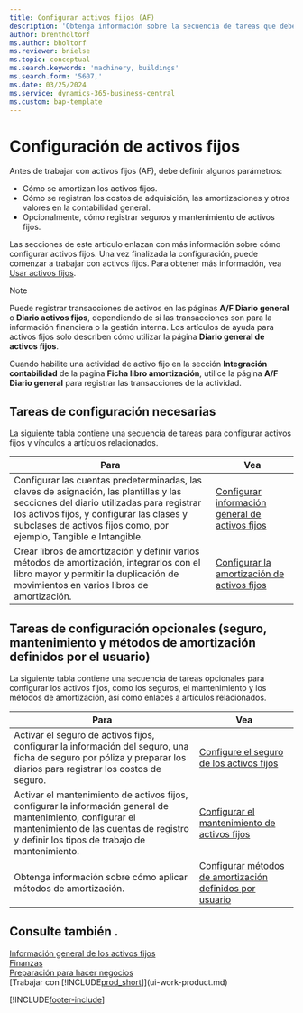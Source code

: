 ```yaml
---
title: Configurar activos fijos (AF)
description: 'Obtenga información sobre la secuencia de tareas que debe realizar para configurar activos fijos, como maquinaria o edificios.'
author: brentholtorf
ms.author: bholtorf
ms.reviewer: bnielse
ms.topic: conceptual
ms.search.keywords: 'machinery, buildings'
ms.search.form: '5607,'
ms.date: 03/25/2024
ms.service: dynamics-365-business-central
ms.custom: bap-template
---
```

# <a name="setting-up-fixed-assets"></a>Configuración de activos fijos

Antes de trabajar con activos fijos (AF), debe definir algunos parámetros:  

* Cómo se amortizan los activos fijos.  
* Cómo se registran los costos de adquisición, las amortizaciones y otros valores en la contabilidad general.  
* Opcionalmente, cómo registrar seguros y mantenimiento de activos fijos.

Las secciones de este artículo enlazan con más información sobre cómo configurar activos fijos. Una vez finalizada la configuración, puede comenzar a trabajar con activos fijos. Para obtener más información, vea [Usar activos fijos](fa-manage.md).  

> [!NOTE]  
> Puede registrar transacciones de activos en las páginas **A/F Diario general** o **Diario activos fijos**, dependiendo de si las transacciones son para la información financiera o la gestión interna. Los artículos de ayuda para activos fijos solo describen cómo utilizar la página **Diario general de activos fijos**.  

Cuando habilite una actividad de activo fijo en la sección **Integración contabilidad** de la página **Ficha libro amortización**, utilice la página **A/F Diario general** para registrar las transacciones de la actividad.

## <a name="required-setup-tasks"></a>Tareas de configuración necesarias

La siguiente tabla contiene una secuencia de tareas para configurar activos fijos y vínculos a artículos relacionados.

| Para | Vea |
|---|---|
| Configurar las cuentas predeterminadas, las claves de asignación, las plantillas y las secciones del diario utilizadas para registrar los activos fijos, y configurar las clases y subclases de activos fijos como, por ejemplo, Tangible e Intangible. |[Configurar información general de activos fijos](fa-how-setup-general.md) |
| Crear libros de amortización y definir varios métodos de amortización, integrarlos con el libro mayor y permitir la duplicación de movimientos en varios libros de amortización. |[Configurar la amortización de activos fijos](fa-how-setup-depreciation.md) |

## <a name="optional-setup-tasks-insurance-maintenance-and-user-defined-depreciation-methods"></a>Tareas de configuración opcionales (seguro, mantenimiento y métodos de amortización definidos por el usuario)

La siguiente tabla contiene una secuencia de tareas opcionales para configurar los activos fijos, como los seguros, el mantenimiento y los métodos de amortización, así como enlaces a artículos relacionados. 

| Para | Vea |
|---|---|
| Activar el seguro de activos fijos, configurar la información del seguro, una ficha de seguro por póliza y preparar los diarios para registrar los costos de seguro. |[Configure el seguro de los activos fijos](fa-how-setup-insurance.md) |
| Activar el mantenimiento de activos fijos, configurar la información general de mantenimiento, configurar el mantenimiento de las cuentas de registro y definir los tipos de trabajo de mantenimiento. |[Configurar el mantenimiento de activos fijos](fa-how-setup-maintenance.md) |
| Obtenga información sobre cómo aplicar métodos de amortización. |[Configurar métodos de amortización definidos por usuario](fa-how-setup-user-defined-depreciation-method.md) |

## <a name="see-also"></a>Consulte también .

[Información general de los activos fijos](fa-manage.md)  
[Finanzas](finance.md)  
[Preparación para hacer negocios](ui-get-ready-business.md)  
[Trabajar con [!INCLUDE[prod_short](includes/prod_short.md)]](ui-work-product.md)

[!INCLUDE[footer-include](includes/footer-banner.md)]
